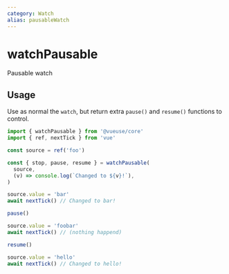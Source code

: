 ```yaml
---
category: Watch
alias: pausableWatch
---
```


# watchPausable

Pausable watch

## Usage

Use as normal the `watch`, but return extra `pause()` and `resume()` functions to control.

```ts
import { watchPausable } from '@vueuse/core'
import { ref, nextTick } from 'vue'

const source = ref('foo')

const { stop, pause, resume } = watchPausable(
  source,
  (v) => console.log(`Changed to ${v}!`),
)

source.value = 'bar'
await nextTick() // Changed to bar!

pause()

source.value = 'foobar'
await nextTick() // (nothing happend)

resume()

source.value = 'hello'
await nextTick() // Changed to hello!
```
